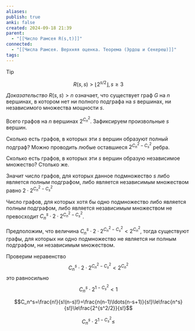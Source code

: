 ```yaml
---
aliases: 
publish: true
anki: false
created: 2024-09-18 21:39
parent:
  - "[[Число Рамсея R(s,t)]]"
connected:
  - "[[Числа Рамсея. Верхняя оценка. Теорема (Эрдош и Секереш)]]"
tags:
---
```


> [!tip] 
$$R(s,s)>\big\lfloor 2^{s/2}\big\rfloor, s\ge 3$$

*Доказательство*
$R(s,s)>n$ означает, что существует граф $G$ на $n$ вершинах, в котором нет ни полного подграфа на $s$ вершинах, ни независимого множества мощности $s$.

Всего графов на $n$ вершинах $2^{C_n^2}$. Зафиксируем произвольные $s$ вершин. 

Сколько есть графов, в которых эти $s$ вершин образуют полный подграф? Можно проводить любые оставшиеся $2^{C_n^2 - C_s^2}$ ребра.

Сколько есть графов, в которых эти $s$ вершин образую независимое множество? Столько же.

Значит число графов, для которых данное подмножество $s$ либо является полным подграфом, либо является независимым множеством равно $2\cdot2^{C_n^2 - C_s^2}$ 

Число графов, для которых хотя бы одно подмножество либо является полным подграфом, либо является независимым множеством не превосходит $C_n^s\cdot2\cdot2^{C_n^2 - C_s^2}$.

Предположим, что величина $C_n^s\cdot2\cdot2^{C_n^2 - C_s^2} < 2^{C_n^2}$, тогда существуют графы, для которых ни одно подмножество не является ни полным подграфом, ни независимым множеством.

Проверим неравенство
$$C_n^s\cdot2\cdot2^{C_n^2 - C_s^2} < 2^{C_n^2}$$
это равносильно
$$C_n^s\cdot 2^{1-C_s^2}<1$$

$$C_n^s=\frac{n!}{s!(n-s)!}=\frac{n(n-1)\ldots(n-s+1)}{s!}\le\frac{n^s}{s!}\le\frac{2^{s^2/2}}{s!}$$

$$C_n^s\cdot 2^{1-C_s^2}\le$$